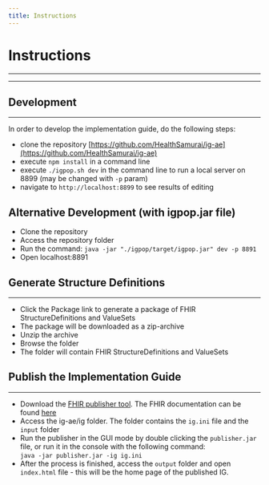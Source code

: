 ```yaml
---
title: Instructions
---
```


# Instructions
---
---

## Development
---

In order to develop the implementation guide, do the following steps:

* clone the repository [https://github.com/HealthSamurai/ig-ae](https://github.com/HealthSamurai/ig-ae)
* execute `npm install` in a command line
* execute `./igpop.sh dev` in the command line to run a local server on 8899 (may be changed with `-p` param)
* navigate to `http://localhost:8899` to see results of editing



## Alternative Development (with igpop.jar file)

- Clone the repository
- Access the repository folder
- Run the command: `java -jar "./igpop/target/igpop.jar" dev -p 8891`
- Open localhost:8891

## Generate Structure Definitions
---

- Click the Package link to generate a package of FHIR StructureDefinitions and ValueSets
- The package will be downloaded as a zip-archive
- Unzip the archive
- Browse the folder
- The folder will contain FHIR StructureDefinitions and ValueSets

## Publish the Implementation Guide
---

- Download the [FHIR publisher tool](https://github.com/HL7/fhir-ig-publisher/releases). The FHIR documentation can be found [here](https://confluence.hl7.org/display/FHIR/IG+Publisher+Documentation#IGPublisherDocumentation-Installing)
- Access the ig-ae/ig folder. The folder contains the `ig.ini` file and the `input` folder
- Run the publisher in the GUI mode by double clicking the `publisher.jar` file, or run it in the console with the following command:<br>
`java -jar publisher.jar -ig ig.ini`
- After the process is finished, access the `output` folder and open `index.html` file - this will be the home page of the published IG.



